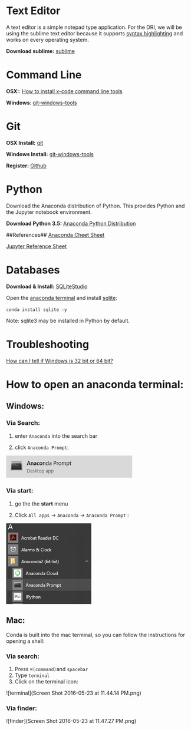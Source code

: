 Text Editor
===========
A text editor is a simple notepad type application. For the DRI, we will be using the sublime text editor because it supports [syntax highlighting](https://en.wikipedia.org/wiki/Syntax_highlighting) and works on every operating system. 

**Download sublime:** [sublime](https://www.sublimetext.com/)

Command Line
============
**OSX:**: [How to install x-code command line tools](http://osxdaily.com/2014/02/12/install-command-line-tools-mac-os-x/)

**Windows**: [git-windows-tools](https://git-for-windows.github.io/)

Git
============
**OSX Install:** [git](https://git-scm.com/)

**Windows Install:** [git-windows-tools](https://git-for-windows.github.io/)

**Register:** [Github](https://github.com/)

Python
======
Download the Anaconda distribution of Python. This provides Python and the Jupyter notebook environment. 

**Download Python 3.5:** [Anaconda Python Distribution](https://www.continuum.io/downloads)

##References##
[Anaconda Cheet Sheet](http://conda.pydata.org/docs/using/cheatsheet.html)

[Jupyter Reference Sheet](https://damontallen.github.io/IPython-quick-ref-sheets/)

Databases
==========

**Download & Install:** [SQLiteStudio](http://sqlitestudio.pl/)

Open the [anaconda terminal](#How-to-open-an-anaconda-terminal) and install [sqlite](https://docs.python.org/2/library/sqlite3.html): 

`conda install sqlite -y`

Note: sqlite3 may be installed in Python by default.

Troubleshooting
===============
[How can I tell if Windows is 32 bit or 64 bit?](http://windows.microsoft.com/en-us/windows/32-bit-and-64-bit-windows#1TC=windows-7)


How to open an anaconda terminal: 
=================================
Windows:
-----------
### Via Search:

1) enter `Anaconda` into the search bar

2) click `Anaconda Prompt`:

![anaconda_prompt](anaconda_prompt.png)

### Via start:

1) go the the __start__ menu

2) Click `All apps` -> `Anaconda` -> `Anaconda Prompt` :

![anaconda_menu](anaconda_menu.png)

Mac:
----
Conda is built into the mac terminal, so you can follow the instructions for opening a shell:

### Via search:
1) Press `⌘(command)`and `spacebar`
2) Type `terminal`
3) Click on the terminal icon: 

![terminal](Screen Shot 2016-05-23 at 11.44.14 PM.png)

### Via finder:

![finder](Screen Shot 2016-05-23 at 11.47.27 PM.png)
